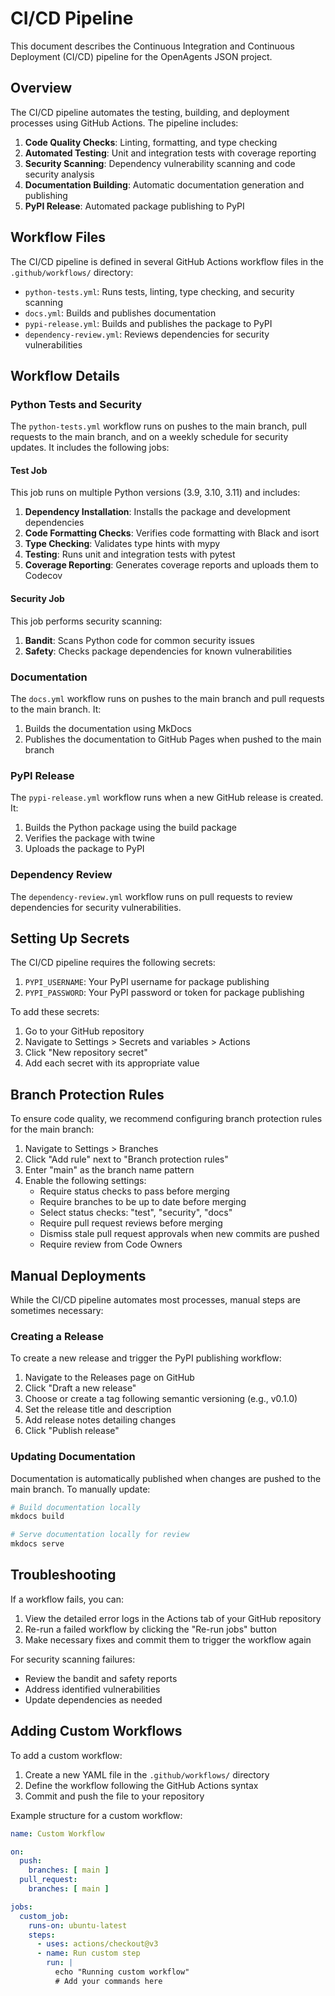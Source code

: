 # CI/CD Pipeline

This document describes the Continuous Integration and Continuous Deployment (CI/CD) pipeline for the OpenAgents JSON project.

## Overview

The CI/CD pipeline automates the testing, building, and deployment processes using GitHub Actions. The pipeline includes:

1. **Code Quality Checks**: Linting, formatting, and type checking
2. **Automated Testing**: Unit and integration tests with coverage reporting
3. **Security Scanning**: Dependency vulnerability scanning and code security analysis
4. **Documentation Building**: Automatic documentation generation and publishing
5. **PyPI Release**: Automated package publishing to PyPI

## Workflow Files

The CI/CD pipeline is defined in several GitHub Actions workflow files in the `.github/workflows/` directory:

- `python-tests.yml`: Runs tests, linting, type checking, and security scanning
- `docs.yml`: Builds and publishes documentation
- `pypi-release.yml`: Builds and publishes the package to PyPI
- `dependency-review.yml`: Reviews dependencies for security vulnerabilities

## Workflow Details

### Python Tests and Security

The `python-tests.yml` workflow runs on pushes to the main branch, pull requests to the main branch, and on a weekly schedule for security updates. It includes the following jobs:

#### Test Job

This job runs on multiple Python versions (3.9, 3.10, 3.11) and includes:

1. **Dependency Installation**: Installs the package and development dependencies
2. **Code Formatting Checks**: Verifies code formatting with Black and isort
3. **Type Checking**: Validates type hints with mypy
4. **Testing**: Runs unit and integration tests with pytest
5. **Coverage Reporting**: Generates coverage reports and uploads them to Codecov

#### Security Job

This job performs security scanning:

1. **Bandit**: Scans Python code for common security issues
2. **Safety**: Checks package dependencies for known vulnerabilities

### Documentation

The `docs.yml` workflow runs on pushes to the main branch and pull requests to the main branch. It:

1. Builds the documentation using MkDocs
2. Publishes the documentation to GitHub Pages when pushed to the main branch

### PyPI Release

The `pypi-release.yml` workflow runs when a new GitHub release is created. It:

1. Builds the Python package using the build package
2. Verifies the package with twine
3. Uploads the package to PyPI

### Dependency Review

The `dependency-review.yml` workflow runs on pull requests to review dependencies for security vulnerabilities.

## Setting Up Secrets

The CI/CD pipeline requires the following secrets:

1. `PYPI_USERNAME`: Your PyPI username for package publishing
2. `PYPI_PASSWORD`: Your PyPI password or token for package publishing

To add these secrets:

1. Go to your GitHub repository
2. Navigate to Settings > Secrets and variables > Actions
3. Click "New repository secret"
4. Add each secret with its appropriate value

## Branch Protection Rules

To ensure code quality, we recommend configuring branch protection rules for the main branch:

1. Navigate to Settings > Branches
2. Click "Add rule" next to "Branch protection rules"
3. Enter "main" as the branch name pattern
4. Enable the following settings:
   - Require status checks to pass before merging
   - Require branches to be up to date before merging
   - Select status checks: "test", "security", "docs"
   - Require pull request reviews before merging
   - Dismiss stale pull request approvals when new commits are pushed
   - Require review from Code Owners

## Manual Deployments

While the CI/CD pipeline automates most processes, manual steps are sometimes necessary:

### Creating a Release

To create a new release and trigger the PyPI publishing workflow:

1. Navigate to the Releases page on GitHub
2. Click "Draft a new release"
3. Choose or create a tag following semantic versioning (e.g., v0.1.0)
4. Set the release title and description
5. Add release notes detailing changes
6. Click "Publish release"

### Updating Documentation

Documentation is automatically published when changes are pushed to the main branch. To manually update:

```bash
# Build documentation locally
mkdocs build

# Serve documentation locally for review
mkdocs serve
```

## Troubleshooting

If a workflow fails, you can:

1. View the detailed error logs in the Actions tab of your GitHub repository
2. Re-run a failed workflow by clicking the "Re-run jobs" button
3. Make necessary fixes and commit them to trigger the workflow again

For security scanning failures:
- Review the bandit and safety reports
- Address identified vulnerabilities
- Update dependencies as needed

## Adding Custom Workflows

To add a custom workflow:

1. Create a new YAML file in the `.github/workflows/` directory
2. Define the workflow following the GitHub Actions syntax
3. Commit and push the file to your repository

Example structure for a custom workflow:

```yaml
name: Custom Workflow

on:
  push:
    branches: [ main ]
  pull_request:
    branches: [ main ]

jobs:
  custom_job:
    runs-on: ubuntu-latest
    steps:
      - uses: actions/checkout@v3
      - name: Run custom step
        run: |
          echo "Running custom workflow"
          # Add your commands here
``` 